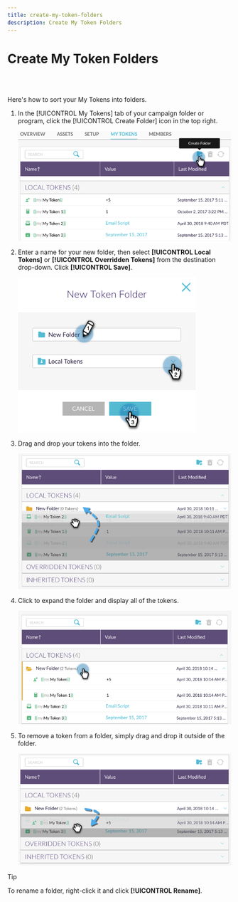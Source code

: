 ```yaml
---
title: create-my-token-folders
description: Create My Token Folders
---
```


# Create My Token Folders

<br>&nbsp;

Here's how to sort your My Tokens into folders.

1. In the [!UICONTROL My Tokens] tab of your campaign folder or program, click the [!UICONTROL Create Folder] icon in the top right.

   ![Image One](/help/sky/assets/my-tokens/create-my-token-folders/create-my-token-folders-1.png)

1. Enter a name for your new folder, then select **[!UICONTROL Local Tokens]** or **[!UICONTROL Overridden Tokens]** from the destination drop-down. Click **[!UICONTROL Save]**.

   ![Image Two](/help/sky/assets/my-tokens/create-my-token-folders/create-my-token-folders-2.png)

1. Drag and drop your tokens into the folder.

   ![Image Three](/help/sky/assets/my-tokens/create-my-token-folders/create-my-token-folders-3.png)

1. Click to expand the folder and display all of the tokens.

   ![Image Four](/help/sky/assets/my-tokens/create-my-token-folders/create-my-token-folders-4.png)

1. To remove a token from a folder, simply drag and drop it outside of the folder.

   ![Image Five](/help/sky/assets/my-tokens/create-my-token-folders/create-my-token-folders-5.png)

>[!TIP]
>
>To rename a folder, right-click it and click **[!UICONTROL Rename]**.
